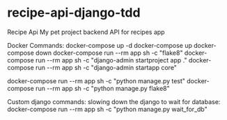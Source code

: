 # recipe-api-django-tdd
Recipe Api 
My pet project backend API for recipes app




Docker Commands:
docker-compose up -d
docker-compose up
docker-compose down
docker-compose run --rm app sh -c "flake8"
docker-compose run --rm app sh -c "django-admin startproject app ."
docker-compose run --rm app sh -c "django-admin startapp core"



docker-compose run --rm app sh -c "python manage.py test"
docker-compose run --rm app sh -c "python manage.py flake8"

Custom django commands:
slowing down the django to wait for database:
docker-compose run --rm app sh -c "python manage.py wait_for_db"

